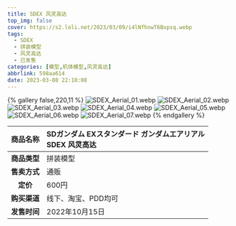 ```yaml
---
title: SDEX 风灵高达
top_img: false
cover: https://s2.loli.net/2023/03/09/i4lNfhnwT6Bxpsq.webp
tags:
  - SDEX
  - 拼装模型
  - 风灵高达
  - 已发售
categories: [模型,机体模型,风灵高达]
abbrlink: 598aa614
date: 2023-03-08 22:10:08
---
```


{% gallery false,220,11 %}
![SDEX_Aerial_01.webp](https://s2.loli.net/2023/03/09/Y2BTZhVtPRpSIFc.webp)
![SDEX_Aerial_02.webp](https://s2.loli.net/2023/03/09/l4fg2SykXQA5vVo.webp)
![SDEX_Aerial_03.webp](https://s2.loli.net/2023/03/09/wf6iCzYJFEc8vDX.webp)
![SDEX_Aerial_04.webp](https://s2.loli.net/2023/03/09/3KA4NPlkFBYHqvL.webp)
![SDEX_Aerial_05.webp](https://s2.loli.net/2023/03/09/laU9x6L1AiQcEjz.webp)
![SDEX_Aerial_06.webp](https://s2.loli.net/2023/03/09/NPZQKHXtuCL1R4c.webp)
![SDEX_Aerial_07.webp](https://s2.loli.net/2023/03/09/i4lNfhnwT6Bxpsq.webp)
{% endgallery %}

| **商品名称** | SDガンダム EXスタンダード ガンダムエアリアル<br>SDEX 风灵高达 |
|:---:|:---|
| **商品类型** | 拼装模型 |
| **售卖方式** | 通贩 |
| **定价** | 600円 |
| **购买渠道** | 线下、淘宝、PDD均可 |
| **发售时间** | 2022年10月15日 |